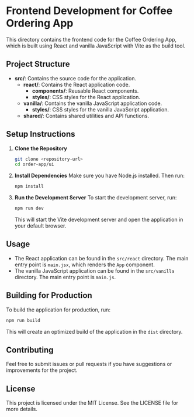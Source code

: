 # Frontend Development for Coffee Ordering App

This directory contains the frontend code for the Coffee Ordering App, which is built using React and vanilla JavaScript with Vite as the build tool.

## Project Structure

- **src/**: Contains the source code for the application.
  - **react/**: Contains the React application code.
    - **components/**: Reusable React components.
    - **styles/**: CSS styles for the React application.
  - **vanilla/**: Contains the vanilla JavaScript application code.
    - **styles/**: CSS styles for the vanilla JavaScript application.
  - **shared/**: Contains shared utilities and API functions.

## Setup Instructions

1. **Clone the Repository**
   ```bash
   git clone <repository-url>
   cd order-app/ui
   ```

2. **Install Dependencies**
   Make sure you have Node.js installed. Then run:
   ```bash
   npm install
   ```

3. **Run the Development Server**
   To start the development server, run:
   ```bash
   npm run dev
   ```
   This will start the Vite development server and open the application in your default browser.

## Usage

- The React application can be found in the `src/react` directory. The main entry point is `main.jsx`, which renders the `App` component.
- The vanilla JavaScript application can be found in the `src/vanilla` directory. The main entry point is `main.js`.

## Building for Production

To build the application for production, run:
```bash
npm run build
```
This will create an optimized build of the application in the `dist` directory.

## Contributing

Feel free to submit issues or pull requests if you have suggestions or improvements for the project.

## License

This project is licensed under the MIT License. See the LICENSE file for more details.